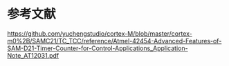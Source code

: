 # 参考文献
https://github.com/yuchengstudio/cortex-M/blob/master/cortex-m0%2B/SAMC21/TC_TCC/reference/Atmel-42454-Advanced-Features-of-SAM-D21-Timer-Counter-for-Control-Applications_Application-Note_AT12031.pdf

